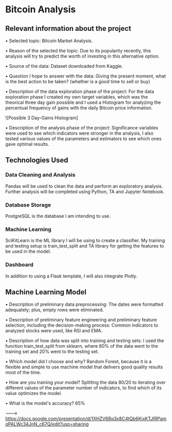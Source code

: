 # Bitcoin Analysis

## Relevant information about the project

•	Selected topic: Bitcoin Market Analysis.

•	Reason of the selected the topic: Due to its popularity recently, this analysis will try to predict the worth of investing in this alternative option.

•	Source of the data: Dataset downloaded from Kaggle.

•	Question I hope to answer with the data:  Giving the present moment, what is the best action to be taken? (whether is a good time to sell or buy)

•	Description of the data exploration phase of the project: For the data exploration phase I created my own target variables, which was the theorical three day gain possible and I used a Histogram for analyzing the percentual frequency of gains with the daily Bitcoin price information.


![Possible 3 Day-Gains Histogram]


•	Description of the analysis phase of the project: Significance variables were used to see which indicators were stronger in the analysis, I also tested various values of the parameters and estimators to see which ones gave optimal results. 


## Technologies Used

### Data Cleaning and Analysis
Pandas will be used to clean the data and perform an exploratory analysis. Further analysis will be completed using Python, TA and Jupyter Notebook.

### Database Storage
PostgreSQL is the database I am intending to use.

### Machine Learning
SciKitLearn is the ML library I will be using to create a classifier. My training and testing setup is train_test_split and TA library for getting the features to be used in the model.

### Dashboard
In addition to using a Flask template, I will also integrate Plotly.


## Machine Learning Model 

•	Description of preliminary data preprocessing: The dates were formatted adequately; plus, empty rows were eliminated. 

•	Description of preliminary feature engineering and preliminary feature selection, including the decision-making process: Common indicators to analyzed stocks were used, like RSI and EMA.

•	Description of how data was split into training and testing sets: I used the function train_test_split from sklearn, where 80% of the data went to the training set and 20% went to the testing set. 

•	Which model did I choose and why? Random Forest, because it is a flexible and simple to use machine model that delivers good quality results most of the time. 

•	How are you training your model? Splitting the data 80/20 to iterating over different values of the parameter number of indicators, to find which of its value optimizes the model.

•	What is the model's accuracy? 65%







--->  https://docs.google.com/presentation/d/1XHZV6Bq3x8C4tQb6KixKTJIRPamqPALWc34JnN_c67Q/edit?usp=sharing


